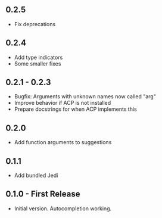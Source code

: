 ## 0.2.5
* Fix deprecations

## 0.2.4
* Add type indicators
* Some smaller fixes

## 0.2.1 - 0.2.3
* Bugfix: Arguments with unknown names now called "arg"
* Improve behavior if ACP is not installed
* Prepare docstrings for when ACP implements this

## 0.2.0
* Add function arguments to suggestions

## 0.1.1
* Add bundled Jedi

## 0.1.0 - First Release
* Initial version. Autocompletion working.
